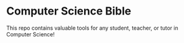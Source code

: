 # Computer Science Bible

This repo contains valuable tools for any student, teacher, or tutor in Computer Science!
